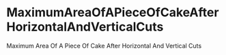 # MaximumAreaOfAPieceOfCakeAfterHorizontalAndVerticalCuts
Maximum Area Of A Piece Of Cake After Horizontal And Vertical Cuts
